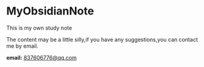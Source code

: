 # MyObsidianNote
This is my own study note

The content may be a little silly,if you have any suggestions,you can contact me by email.

**email:** 837606776@qq.com


